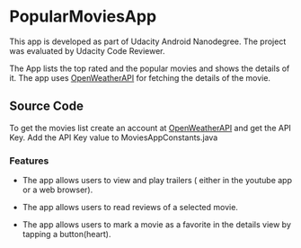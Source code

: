 # PopularMoviesApp
This app is developed as part of Udacity Android Nanodegree. The project was evaluated by Udacity Code Reviewer.

The App lists the top rated and the popular movies and shows the details of it. 
The app uses [OpenWeatherAPI](https://www.themoviedb.org/documentation/api) for fetching the details of the movie. 

## Source Code 
To get the movies list create an account at [OpenWeatherAPI](https://www.themoviedb.org/documentation/api) and get the API Key.
Add the API Key value to MoviesAppConstants.java 

### Features 

* The app allows users to view and play trailers ( either in the youtube app or a web browser).

* The app allows users to read reviews of a selected movie.

* The app allows users to mark a movie as a favorite in the details view by tapping a button(heart).





